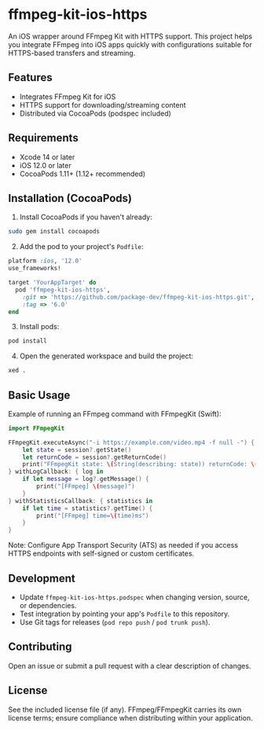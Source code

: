 # ffmpeg-kit-ios-https

An iOS wrapper around FFmpeg Kit with HTTPS support. This project helps you integrate FFmpeg into iOS apps quickly with configurations suitable for HTTPS-based transfers and streaming.

## Features

- Integrates FFmpeg Kit for iOS
- HTTPS support for downloading/streaming content
- Distributed via CocoaPods (podspec included)

## Requirements

- Xcode 14 or later
- iOS 12.0 or later
- CocoaPods 1.11+ (1.12+ recommended)

## Installation (CocoaPods)

1. Install CocoaPods if you haven't already:

```bash
sudo gem install cocoapods
```

2. Add the pod to your project's `Podfile`:

```ruby
platform :ios, '12.0'
use_frameworks!

target 'YourAppTarget' do
  pod 'ffmpeg-kit-ios-https',
    :git => 'https://github.com/package-dev/ffmpeg-kit-ios-https.git',
    :tag => '6.0'
end
```

3. Install pods:

```bash
pod install
```

4. Open the generated workspace and build the project:

```bash
xed .
```

## Basic Usage

Example of running an FFmpeg command with FFmpegKit (Swift):

```swift
import FFmpegKit

FFmpegKit.executeAsync("-i https://example.com/video.mp4 -f null -") { session in
    let state = session?.getState()
    let returnCode = session?.getReturnCode()
    print("FFmpegKit state: \(String(describing: state)) returnCode: \(String(describing: returnCode))")
} withLogCallback: { log in
    if let message = log?.getMessage() {
        print("[FFmpeg] \(message)")
    }
} withStatisticsCallback: { statistics in
    if let time = statistics?.getTime() {
        print("[FFmpeg] time=\(time)ms")
    }
}
```

Note: Configure App Transport Security (ATS) as needed if you access HTTPS endpoints with self-signed or custom certificates.

## Development

- Update `ffmpeg-kit-ios-https.podspec` when changing version, source, or dependencies.
- Test integration by pointing your app's `Podfile` to this repository.
- Use Git tags for releases (`pod repo push` / `pod trunk push`).

## Contributing

Open an issue or submit a pull request with a clear description of changes.

## License

See the included license file (if any). FFmpeg/FFmpegKit carries its own license terms; ensure compliance when distributing within your application.
